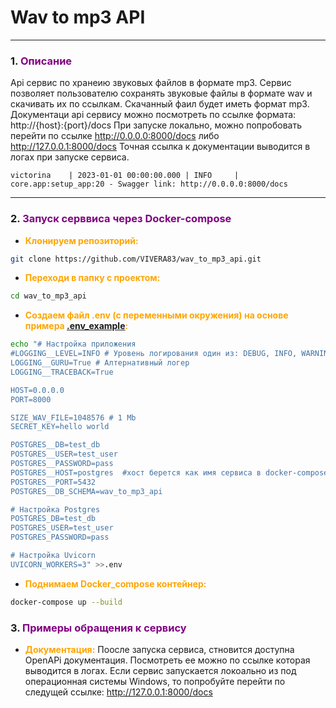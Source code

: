 # Wav to mp3 API

___

<span id="0"></span>

### <span id="1">1. </span><span style="color:purple">Описание</span>

Api сервис по хранеию звуковых файлов в формате mp3. Сервис позволяет пользователю сохранять звуковые файлы в формате
wav и скачивать их по ссылкам. Скачанный фаил будет иметь формат mp3. 
Документаци api сервису можно посмотреть по ссылке формата: http://{host}:{port}/docs
При запуске локально, можно попробовать перейти по ссылке http://0.0.0.0:8000/docs либо http://127.0.0.1:8000/docs
Точная ссылка к документации выводится в логах при запуске сервиса.

```
victorina    | 2023-01-01 00:00:00.000 | INFO     | core.app:setup_app:20 - Swagger link: http://0.0.0.0:8000/docs
```

___

### <span id="2">2. </span><span style="color:purple">Запуск серввиса через Docker-compose</span>

* </span><span style="color:orange">__Клонируем репозиторий:__</span>

```bash
git clone https://github.com/VIVERA83/wav_to_mp3_api.git
```

* </span><span style="color:orange">__Переходи в папку с проектом:__</span>

```bash
cd wav_to_mp3_api
```

* </span><span style="color:orange">__Создаем файл .env (с переменными окружения) на основе
  примера [.env_example](.env_example):__</span>

```bash
echo "# Настройка приложения
#LOGGING__LEVEL=INFO # Уровень логирования один из: DEBUG, INFO, WARNING, ERROR, CRITICAL
LOGGING__GURU=True # Алтернативный логер
LOGGING__TRACEBACK=True 

HOST=0.0.0.0
PORT=8000

SIZE_WAV_FILE=1048576 # 1 Mb
SECRET_KEY=hello world

POSTGRES__DB=test_db
POSTGRES__USER=test_user
POSTGRES__PASSWORD=pass
POSTGRES__HOST=postgres  #хост берется как имя сервиса в docker-compose.
POSTGRES__PORT=5432
POSTGRES__DB_SCHEMA=wav_to_mp3_api

# Настройка Postgres
POSTGRES_DB=test_db
POSTGRES_USER=test_user
POSTGRES_PASSWORD=pass

# Настройка Uvicorn
UVICORN_WORKERS=3" >>.env
```

* </span><span style="color:orange">__Поднимаем Docker_compose контейнер:__</span>

```bash
docker-compose up --build
```

### <span id="3">3. </span><span style="color:purple">Примеры обращения к сервису</span>

* </span><span style="color:orange">__Документация:__</span>
  Поосле запуска сервиса, стновится доступна OpenAPi документация. Посмотреть ее можно по ссылке которая выводится в
  логах.
  Если сервис запускается локоально из под операционная системы Windows, то попробуйте перейти по следущей ссылке:
  http://127.0.0.1:8000/docs




